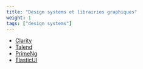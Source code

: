 ```yaml
---
title: "Design systems et librairies graphiques"
weight: 1
tags: ["design systems"]
---
```


- [Clarity](https://clarity.design/)
- [Talend](https://talend.surge.sh/)
- [PrimeNg](https://primeng.org/)
- [ElasticUI](https://eui.elastic.co/)
